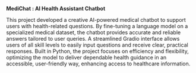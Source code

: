 **MediChat : AI Health Assistant Chatbot**

This project developed a creative AI-powered medical chatbot to support users with health-related questions. By fine-tuning a language model on a specialized medical dataset, the chatbot provides accurate and reliable answers tailored to user queries. A streamlined Gradio interface allows users of all skill levels to easily input questions and receive clear, practical responses. Built in Python, the project focuses on efficiency and flexibility, optimizing the model to deliver dependable health guidance in an accessible, user-friendly way, enhancing access to healthcare information.
